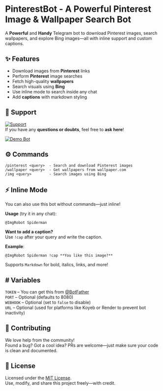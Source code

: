 # **PinterestBot** - A **Powerful** Pinterest Image & Wallpaper Search Bot

A **Powerful** and **Handy** Telegram bot to download Pinterest images, search wallpapers, and explore Bing images—all with inline support and custom captions.

## ✨ Features

- Download images from **Pinterest** links  
- Perform **Pinterest** image searches  
- Fetch high-quality **wallpapers**  
- Search visuals using **Bing**  
- Use inline mode to search inside any chat  
- Add **captions** with markdown styling  

## 💬 Support

[![Support](https://img.shields.io/badge/Support-30302f?style=flat&logo=telegram)](https://t.me/XBOTSUPPORTS)  
If you have any **questions or doubts**, feel free to **ask here**!

[![Demo Bot](https://img.shields.io/badge/Try%20Bot-ImgRobot-blue?style=for-the-badge&logo=telegram)](https://t.me/ImgRobot)

## ⚙️ Commands

```
/pinterest <query>  - Search and download Pinterest images  
/wallpaper <query>  - Get wallpapers from wallpaper.com  
/img <query>        - Search images using Bing  
```

## ⚡ Inline Mode

You can also use this bot without commands—just inline!

**Usage** (try it in any chat):  
```
@ImgRobot Spiderman
```

**Want to add a caption?**  
Use `!cap` after your query and write the caption.

**Example**:  
```
@ImgRobot Spiderman !cap **You like this image?**
```

Supports `Markdown` for bold, italics, links, and more!

## # Variables

`TOKEN` – You can get this from [@BotFather](https://telegram.dog/BotFather)  
`PORT` – Optional (defaults to 8080)  
`WEBHOOK` – Optional (set to `false` to disable)  
`URL` – Optional (used for platforms like Koyeb or Render to prevent bot inactivity)

## 🤝 Contributing

We love help from the community!  
Found a bug? Got a cool idea? PRs are welcome—just make sure your code is clean and documented.

## 📄 License

Licensed under the [MIT License](LICENSE).  
Use, modify, and share this project freely—with credit.
